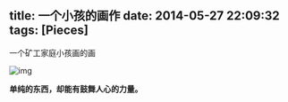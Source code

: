 title: 一个小孩的画作
date: 2014-05-27 22:09:32
tags: [Pieces]
---


一个矿工家庭小孩画的画

![img](/img/一个小孩的画作/矿工.jpg)

**单纯的东西，却能有鼓舞人心的力量。**
